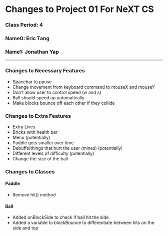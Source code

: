 # Changes to Project 01 For NeXT CS
### Class Period: 4
### Name0: Eric Tang
### Name1: Jonathan Yap
---

### Changes to Necessary Features
- Spacebar to pause
- Change movement from keyboard command to mouseX and mouseY
- Don’t allow user to control speed (w and s)
- Ball should speed up automatically
- Make blocks bounce off each other if they collide 




### Changes to Extra Features
- Extra Lives
- Bricks with health bar
- Menu (potentially)
- Paddle gets smaller over time
- Debuffs/things that hurt the user (mines) (potentially)
- Different levels of difficulty (potentially)
- Change the size of the ball


### Changes to Classes

#### Paddle
- Remove hit() method

#### Ball
- Added onBlockSide to check if ball hit the side 
- Added a variable to blockBounce to differentiate between hits on the side and top


